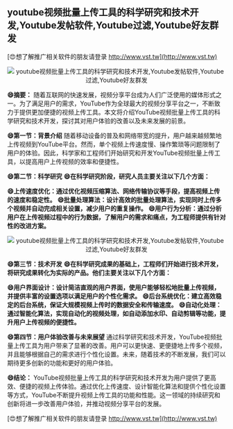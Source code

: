 ## **youtube视频批量上传工具的科学研究和技术开发,Youtube发帖软件,Youtube过滤,Youtube好友群发**

[😍想了解推广相关软件的朋友请登录 http://www.vst.tw](http://www.vst.tw)

 <center><img src="https://vst.tw/MP4/tuiguang/png/1.png" alt="youtube视频批量上传工具的科学研究和技术开发,Youtube发帖软件,Youtube过滤,Youtube好友群发"></center>

**😄摘要：**
随着互联网的快速发展，视频分享平台成为人们广泛使用的媒体形式之一。为了满足用户的需求，YouTube作为全球最大的视频分享平台之一，不断致力于提供更加便捷的视频上传工具。本文将介绍YouTube视频批量上传工具的科学研究和技术开发，探讨其对用户体验的改善以及未来发展的前景。

**😄第一节：背景介绍**
随着移动设备的普及和网络带宽的提升，用户越来越频繁地上传视频到YouTube平台。然而，单个视频上传速度慢、操作繁琐等问题限制了用户的体验。因此，科学家和工程师们开始研究和开发YouTube视频批量上传工具，以提高用户上传视频的效率和便捷性。

**😄第二节：科学研究**
**😄在科学研究阶段，研究人员主要关注以下几个方面：**

**😄上传速度优化：通过优化视频压缩算法、网络传输协议等手段，提高视频上传的速度和稳定性。**
**😄批量处理算法：设计高效的批量处理算法，实现同时上传多个视频并自动完成相关设置，减少用户的重复操作。**
**😄用户行为分析：通过分析用户在上传视频过程中的行为数据，了解用户的需求和痛点，为工程师提供有针对性的改进方案。**

 <center><img src="https://vst.tw/MP4/tuiguang/png/5.png" alt="youtube视频批量上传工具的科学研究和技术开发,Youtube发帖软件,Youtube过滤,Youtube好友群发"></center>

**😄第三节：技术开发**
**😄在科学研究成果的基础上，工程师们开始进行技术开发，将研究成果转化为实际的产品。他们主要关注以下几个方面：**

**😄用户界面设计：设计简洁直观的用户界面，使用户能够轻松地批量上传视频，并提供丰富的设置选项以满足用户的个性化需求。**
**😄后台系统优化：建立高效稳定的后台系统，保证大规模视频上传时的数据安全和传输速度。**
**😄自动化处理：通过智能化算法，实现自动化的视频处理，如自动添加水印、自动剪辑等功能，提升用户上传视频的便捷性。**

**😄第四节：用户体验改善与未来展望**
通过科学研究和技术开发，YouTube视频批量上传工具为用户带来了显著的改善。用户可以更快速、更便捷地上传多个视频，并且能够根据自己的需求进行个性化设置。未来，随着技术的不断发展，我们可以期待更多创新的功能和更好的用户体验。

**😄结论：**
YouTube视频批量上传工具的科学研究和技术开发为用户提供了更高效、便捷的视频上传体验。通过优化上传速度、设计智能化算法和提供个性化设置等方式，YouTube不断提升视频上传工具的功能和性能。这一领域的持续研究和创新将进一步改善用户体验，并推动视频分享平台的发展。

[😍想了解推广相关软件的朋友请登录 http://www.vst.tw](http://www.vst.tw)



